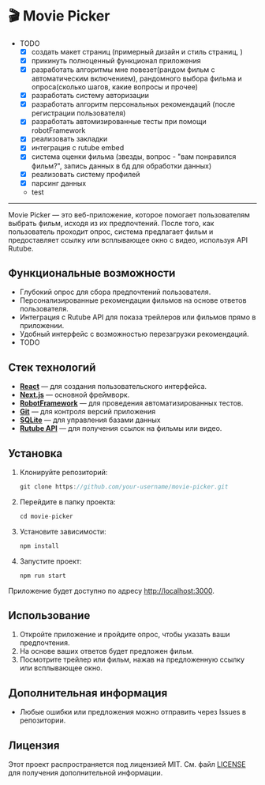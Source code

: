 # 🎬 Movie Picker

- TODO
  - [X] создать макет страниц (примерный дизайн и стиль страниц, )
  - [X] прикинуть полноценный функционал приложения
  - [X] разработать алгоритмы мне повезет(рандом фильм с автоматическим включением), рандомного выбора фильма и опроса(сколько шагов, какие вопросы и прочее)
  - [X] разработать систему авторизации
  - [X] разработать алгоритм персональных рекомендаций (после регистрации пользователя)
  - [X] разработать автомизированные тесты при помощи robotFramework
  - [X] реализовать закладки
  - [X] интеграция с rutube embed
  - [X] система оценки фильма (звезды, вопрос - "вам понравился фильм?", запись данных в бд для обработки данных)
  - [X] реализовать систему профилей
  - [X] парсинг данных
  - test

***

Movie Picker — это веб-приложение, которое помогает пользователям выбрать фильм, исходя из их предпочтений. После того, как пользователь проходит опрос, система предлагает фильм и предоставляет ссылку или всплывающее окно с видео, используя API Rutube.

## Функциональные возможности

- Глубокий опрос для сбора предпочтений пользователя.
- Персонализированные рекомендации фильмов на основе ответов пользователя.
- Интеграция с Rutube API для показа трейлеров или фильмов прямо в приложении.
- Удобный интерфейс с возможностью перезагрузки рекомендаций.
- TODO

## Стек технологий

- [**React**](react.dev) — для создания пользовательского интерфейса.
- [**Next.js**](https://nextjs.org/) — основной фреймворк.
- [**RobotFramework**](https://robotframework.org/) — для проведения автоматизированных тестов.
- [**Git**](https://git-scm.com/) — для контроля версий приложения
- [**SQLite**](https://www.sqlite.org/) — для управления базами данных
- [**Rutube API**](https://rutube.ru/info/embed/#embed001) — для получения ссылок на фильмы или видео.

## Установка

1. Клонируйте репозиторий:

    ```next.js
    git clone https://github.com/your-username/movie-picker.git
    ```

2. Перейдите в папку проекта:

    ```next.js
    cd movie-picker
    ```

3. Установите зависимости:

    ```next.js
    npm install
    ```

4. Запустите проект:

    ```next.js
    npm run start
    ```

Приложение будет доступно по адресу [http://localhost:3000](http://localhost:3000).

## Использование

1. Откройте приложение и пройдите опрос, чтобы указать ваши предпочтения.
2. На основе ваших ответов будет предложен фильм.
3. Посмотрите трейлер или фильм, нажав на предложенную ссылку или всплывающее окно.

## Дополнительная информация

- Любые ошибки или предложения можно отправить через Issues в репозитории.

## Лицензия

Этот проект распространяется под лицензией MIT. См. файл [LICENSE](LICENSE) для получения дополнительной информации.
